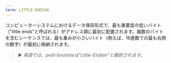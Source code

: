 ```yaml
---
term: LITTLE-ENDIAN
---
```


コンピューターシステムにおけるデータ保存形式で、最も重要度の低いバイト（"little ends"と呼ばれる）がアドレス順に最初に配置されます。複数のバイトを含むシーケンスでは、最も重みが小さいバイト（例えば、16進数での最も右側の数字）が最初に格納されます。

> ► *英語では、petit-boutisteは"Little-Endian"と翻訳されます。*